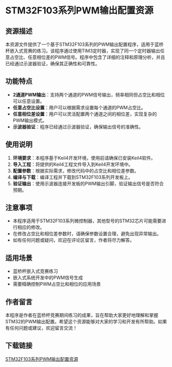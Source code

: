 # STM32F103系列PWM输出配置资源

## 资源描述

本资源文件提供了一个基于STM32F103系列的PWM输出配置程序，适用于蓝桥杯嵌入式竞赛的练习。该程序通过使用TIM3定时器，实现了同一个定时器输出任意占空比、任意相位差的PWM信号。程序中包含了详细的注释和原理分析，并且已经通过示波器验证，确保其正确性和可靠性。

## 功能特点

- **2通道PWM输出**：支持两个通道的PWM信号输出，频率相同但占空比和相位可以任意设置。
- **任意占空比设置**：用户可以根据需求设置每个通道的PWM占空比。
- **任意相位差设置**：用户可以灵活配置两个通道之间的相位差，实现复杂的PWM输出模式。
- **示波器验证**：程序已经通过示波器验证，确保输出信号的准确性。

## 使用说明

1. **环境要求**：本程序基于Keil4开发环境，使用前请确保已安装Keil4软件。
2. **导入工程**：将提供的Keil4工程文件导入到Keil4开发环境中。
3. **配置参数**：根据实际需求，修改代码中的占空比和相位差参数。
4. **编译与下载**：编译工程并下载到STM32F103系列开发板上。
5. **验证输出**：使用示波器连接开发板的PWM输出引脚，验证输出信号是否符合预期。

## 注意事项

- 本程序适用于STM32F103系列微控制器，其他型号的STM32芯片可能需要进行相应的修改。
- 在修改占空比和相位差参数时，请确保参数设置合理，避免出现异常输出。
- 如有任何问题或疑问，欢迎在评论区留言，作者将尽力解答。

## 适用场景

- 蓝桥杯嵌入式竞赛练习
- 嵌入式系统开发中的PWM信号生成
- 需要精确控制PWM占空比和相位的应用场景

## 作者留言

本程序是作者在蓝桥杯竞赛期间练习的成果，旨在帮助大家更好地理解和掌握STM32的PWM输出配置。希望这个资源能够对大家的学习和开发有所帮助。如果有任何问题或建议，欢迎留言交流！

## 下载链接

[STM32F103系列PWM输出配置资源](https://pan.quark.cn/s/7e92d2594c75)
